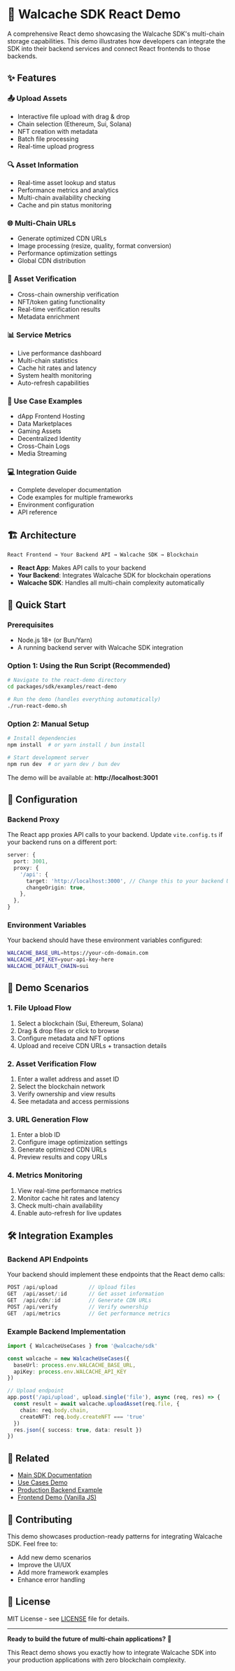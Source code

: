# 🚀 Walcache SDK React Demo

A comprehensive React demo showcasing the Walcache SDK's multi-chain storage capabilities. This demo illustrates how developers can integrate the SDK into their backend services and connect React frontends to those backends.

## ✨ Features

### 📤 **Upload Assets**
- Interactive file upload with drag & drop
- Chain selection (Ethereum, Sui, Solana)
- NFT creation with metadata
- Batch file processing
- Real-time upload progress

### 🔍 **Asset Information**
- Real-time asset lookup and status
- Performance metrics and analytics
- Multi-chain availability checking
- Cache and pin status monitoring

### 🌐 **Multi-Chain URLs**
- Generate optimized CDN URLs
- Image processing (resize, quality, format conversion)
- Performance optimization settings
- Global CDN distribution

### 🔐 **Asset Verification**
- Cross-chain ownership verification
- NFT/token gating functionality
- Real-time verification results
- Metadata enrichment

### 📊 **Service Metrics**
- Live performance dashboard
- Multi-chain statistics
- Cache hit rates and latency
- System health monitoring
- Auto-refresh capabilities

### 🎯 **Use Case Examples**
- dApp Frontend Hosting
- Data Marketplaces
- Gaming Assets
- Decentralized Identity
- Cross-Chain Logs
- Media Streaming

### 💻 **Integration Guide**
- Complete developer documentation
- Code examples for multiple frameworks
- Environment configuration
- API reference

## 🏗️ Architecture

```
React Frontend → Your Backend API → Walcache SDK → Blockchain
```

- **React App**: Makes API calls to your backend
- **Your Backend**: Integrates Walcache SDK for blockchain operations
- **Walcache SDK**: Handles all multi-chain complexity automatically

## 🚀 Quick Start

### Prerequisites

- Node.js 18+ (or Bun/Yarn)
- A running backend server with Walcache SDK integration

### Option 1: Using the Run Script (Recommended)

```bash
# Navigate to the react-demo directory
cd packages/sdk/examples/react-demo

# Run the demo (handles everything automatically)
./run-react-demo.sh
```

### Option 2: Manual Setup

```bash
# Install dependencies
npm install  # or yarn install / bun install

# Start development server
npm run dev  # or yarn dev / bun dev
```

The demo will be available at: **http://localhost:3001**

## 🔧 Configuration

### Backend Proxy

The React app proxies API calls to your backend. Update `vite.config.ts` if your backend runs on a different port:

```typescript
server: {
  port: 3001,
  proxy: {
    '/api': {
      target: 'http://localhost:3000', // Change this to your backend URL
      changeOrigin: true,
    },
  },
}
```

### Environment Variables

Your backend should have these environment variables configured:

```bash
WALCACHE_BASE_URL=https://your-cdn-domain.com
WALCACHE_API_KEY=your-api-key-here
WALCACHE_DEFAULT_CHAIN=sui
```

## 🎯 Demo Scenarios

### 1. **File Upload Flow**
1. Select a blockchain (Sui, Ethereum, Solana)
2. Drag & drop files or click to browse
3. Configure metadata and NFT options
4. Upload and receive CDN URLs + transaction details

### 2. **Asset Verification Flow**
1. Enter a wallet address and asset ID
2. Select the blockchain network
3. Verify ownership and view results
4. See metadata and access permissions

### 3. **URL Generation Flow**
1. Enter a blob ID
2. Configure image optimization settings
3. Generate optimized CDN URLs
4. Preview results and copy URLs

### 4. **Metrics Monitoring**
1. View real-time performance metrics
2. Monitor cache hit rates and latency
3. Check multi-chain availability
4. Enable auto-refresh for live updates

## 🛠️ Integration Examples

### Backend API Endpoints

Your backend should implement these endpoints that the React demo calls:

```typescript
POST /api/upload          // Upload files
GET  /api/asset/:id       // Get asset information
GET  /api/cdn/:id         // Generate CDN URLs
POST /api/verify          // Verify ownership
GET  /api/metrics         // Get performance metrics
```

### Example Backend Implementation

```typescript
import { WalcacheUseCases } from '@walcache/sdk'

const walcache = new WalcacheUseCases({
  baseUrl: process.env.WALCACHE_BASE_URL,
  apiKey: process.env.WALCACHE_API_KEY
})

// Upload endpoint
app.post('/api/upload', upload.single('file'), async (req, res) => {
  const result = await walcache.uploadAsset(req.file, {
    chain: req.body.chain,
    createNFT: req.body.createNFT === 'true'
  })
  res.json({ success: true, data: result })
})
```

## 🔗 Related

- [Main SDK Documentation](../../README.md)
- [Use Cases Demo](../use-cases-demo.js)
- [Production Backend Example](../production-backend.js)
- [Frontend Demo (Vanilla JS)](../frontend-demo/)

## 🤝 Contributing

This demo showcases production-ready patterns for integrating Walcache SDK. Feel free to:

- Add new demo scenarios
- Improve the UI/UX
- Add more framework examples
- Enhance error handling

## 📄 License

MIT License - see [LICENSE](../../../../LICENSE) file for details.

---

**Ready to build the future of multi-chain applications?** 🚀

This React demo shows you exactly how to integrate Walcache SDK into your production applications with zero blockchain complexity.